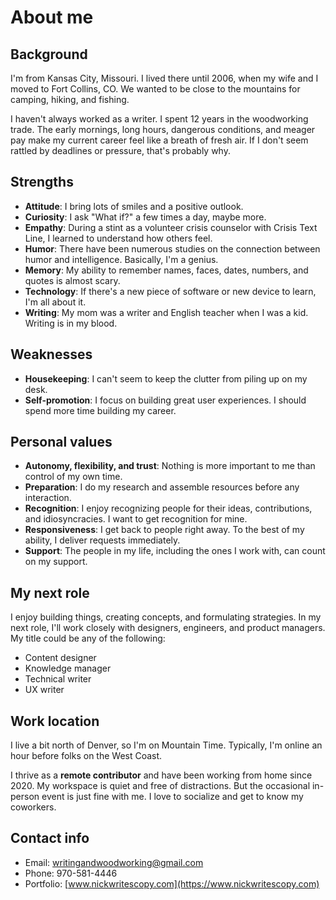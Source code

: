 # About me

## Background
I'm from Kansas City, Missouri. I lived there until 2006, when my wife and I moved to Fort Collins, CO. We wanted to be close to the mountains for camping, hiking, and fishing. 

I haven't always worked as a writer. I spent 12 years in the woodworking trade. The early mornings, long hours, dangerous conditions, and meager pay make my current career feel like a breath of fresh air. If I don't seem rattled by deadlines or pressure, that's probably why. 

## Strengths
- **Attitude**: I bring lots of smiles and a positive outlook.
- **Curiosity**: I ask "What if?" a few times a day, maybe more.
- **Empathy**: During a stint as a volunteer crisis counselor with Crisis Text Line, I learned to understand how others feel.
- **Humor**: There have been numerous studies on the connection between humor and intelligence. Basically, I'm a genius. 
- **Memory**: My ability to remember names, faces, dates, numbers, and quotes is almost scary.
- **Technology**: If there's a new piece of software or new device to learn, I'm all about it.
- **Writing**: My mom was a writer and English teacher when I was a kid. Writing is in my blood.

## Weaknesses
- **Housekeeping**: I can't seem to keep the clutter from piling up on my desk.
- **Self-promotion**: I focus on building great user experiences. I should spend more time building my career.

## Personal values
- **Autonomy, flexibility, and trust**: Nothing is more important to me than control of my own time.
- **Preparation**: I do my research and assemble resources before any interaction.
- **Recognition**: I enjoy recognizing people for their ideas, contributions, and idiosyncracies. I want to get recognition for mine.
- **Responsiveness**: I get back to people right away. To the best of my ability, I deliver requests immediately.
- **Support**: The people in my life, including the ones I work with, can count on my support.

## My next role
I enjoy building things, creating concepts, and formulating strategies. In my next role, I'll work closely with designers, engineers, and product managers. My title could be any of the following:

- Content designer 
- Knowledge manager
- Technical writer
- UX writer

## Work location
I live a bit north of Denver, so I'm on Mountain Time. Typically, I'm online an hour before folks on the West Coast.

I thrive as a **remote contributor** and have been working from home since 2020. My workspace is quiet and free of distractions. But the occasional in-person event is just fine with me. I love to socialize and get to know my coworkers.

## Contact info
- Email: [writingandwoodworking@gmail.com](mailto:writingandwoodworking@gmail.com)
- Phone: 970-581-4446
- Portfolio: [www.nickwritescopy.com](https://www.nickwritescopy.com)